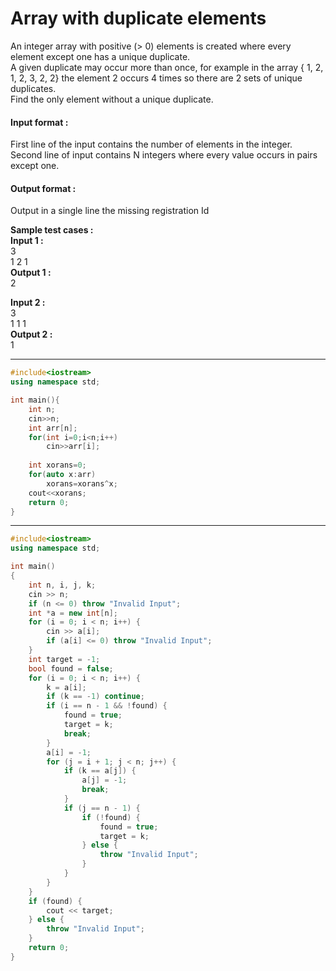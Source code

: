 # Array with duplicate elements
An integer array with positive (> 0) elements is created where every element except one has a unique duplicate.
<br>
A given duplicate may occur more than once, for example in the array { 1, 2, 1, 2, 3, 2, 2} the element 2 occurs 4 times so there are 2 sets of unique duplicates. 
<br>
Find the only element without a unique duplicate.

#### Input format :
First line of the input contains the number of elements in the integer.
<br>
Second line of input contains N integers where every value occurs in pairs except one.

#### Output format :
Output in a single line the missing registration Id

**Sample test cases :<br>
Input 1 :<br>**
3<br>
1 2 1<br>
**Output 1 :<br>**
2

**Input 2 :<br>**
3<br>
1 1 1<br>
**Output 2 :<br>**
1



----------------------------------------------------------------------------------------------------------------------------------------------------------------------

```cpp
#include<iostream>
using namespace std;

int main(){
    int n;
    cin>>n;
    int arr[n];
    for(int i=0;i<n;i++)
        cin>>arr[i];
        
    int xorans=0;
    for(auto x:arr)
        xorans=xorans^x;
    cout<<xorans;
    return 0;
}
```
----------------------------------------------------------------------------------------------------------------------------------------------------------------------
```cpp
#include<iostream>
using namespace std;

int main()
{
	int n, i, j, k;
	cin >> n;
	if (n <= 0) throw "Invalid Input";
	int *a = new int[n];
	for (i = 0; i < n; i++) {
		cin >> a[i];
		if (a[i] <= 0) throw "Invalid Input";
	}
	int target = -1;
	bool found = false;
	for (i = 0; i < n; i++) {
		k = a[i];
		if (k == -1) continue;
		if (i == n - 1 && !found) {
			found = true;
			target = k;
			break;
		}
		a[i] = -1;
		for (j = i + 1; j < n; j++) {
			if (k == a[j]) { 
				a[j] = -1; 
				break;
			}
			if (j == n - 1) { 
				if (!found) {
					found = true;
					target = k;
				} else {
					throw "Invalid Input";
				}
			}
		}
	}
	if (found) {
		cout << target;
	} else {
		throw "Invalid Input";
	}
	return 0;
}


```

